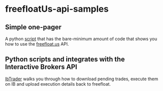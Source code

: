 # freefloatUs-api-samples

## Simple one-pager
A python [script](Test/Test.py) that has the bare-minimum amount of code that shows you how to use the [freefloat.us](https://freefloat.us) API.

## Python scripts and integrates with the Interactive Brokers API
[IbTrader](IbTrader) walks you through how to download pending trades, execute them on IB and upload execution details back to freefloat.
